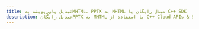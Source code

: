 ---title: تبدیل پاورپوینت بهMHTML، PPTX به MHTML مبدل رایگان یا C++ SDKdescription: تبدیل رایگانPPTX به MHTML با استفاده از C++ Cloud APIs & SDK. همچنین اسناد Microsoft PowerPoint را در Cloud ایجاد، ویرایش و رندر کنید.---
